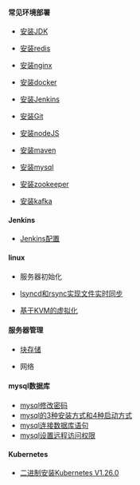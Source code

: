 <!-- docs/_sidebar.md -->

#### 		 常见环境部署

- [安装JDK](linux/java)

- [安装redis](linux/安装redis)

- [安装nginx](linux/安装nginx)

- [安装docker](linux/安装docker)

- [安装Jenkins](linux/安装Jenkins)

- [安装Git](linux/安装Git)

- [安装nodeJS](linux/安装nodeJS)

- [安装maven](linux/安装maven)

- [安装mysql](linux/安装mysql)

- [安装zookeeper](linux/安装zookeeper)

- [安装kafka](linux/安装kafka)

#### **Jenkins**

- [Jenkins配置](配置篇章/Jenkins配置)

#### **linux**

- 服务器初始化

- [lsyncd和rsync实现文件实时同步](实践篇/lsyncd和rsync实现文件实时同步)

- [基于KVM的虚拟化](实践篇/基于KVM的虚拟化)

#### 服务器管理

- [块存储](linux/磁盘存储)

- 网络

#### mysql数据库

- [mysql修改密码](实践篇/mysql数据库/mysql修改密码)
- [mysql的3种安装方式和4种启动方式](实践篇/mysql数据库/mysql的3种安装方式和4种启动方式)
- [mysql连接数据库语句](实践篇/mysql数据库/mysql连接数据库语句)
- [mysql设置远程访问权限](实践篇/mysql数据库/mysql设置远程访问权限)

#### Kubernetes

- [二进制安装Kubernetes V1.26.0](Kubernetes/二进制安装KubernetesV1.26.0)
